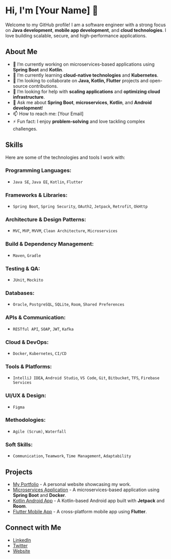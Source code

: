 # Hi, I'm [Your Name] 👋

Welcome to my GitHub profile! I am a software engineer with a strong focus on **Java development**, **mobile app development**, and **cloud technologies**. I love building scalable, secure, and high-performance applications.

## About Me
- 🔭 I’m currently working on microservices-based applications using **Spring Boot** and **Kotlin**.
- 🌱 I’m currently learning **cloud-native technologies** and **Kubernetes**.
- 👯 I’m looking to collaborate on **Java, Kotlin, Flutter** projects and open-source contributions.
- 🤔 I’m looking for help with **scaling applications** and **optimizing cloud infrastructure**.
- 💬 Ask me about **Spring Boot**, **microservices**, **Kotlin**, and **Android development**!
- 📫 How to reach me: [Your Email]
- ⚡ Fun fact: I enjoy **problem-solving** and love tackling complex challenges.

## Skills
Here are some of the technologies and tools I work with:

### Programming Languages:
- `Java SE`, `Java EE`, `Kotlin`, `Flutter`

### Frameworks & Libraries:
- `Spring Boot`, `Spring Security`, `OAuth2`, `Jetpack`, `Retrofit`, `OkHttp`

### Architecture & Design Patterns:
- `MVC`, `MVP`, `MVVM`, `Clean Architecture`, `Microservices`

### Build & Dependency Management:
- `Maven`, `Gradle`

### Testing & QA:
- `JUnit`, `Mockito`

### Databases:
- `Oracle`, `PostgreSQL`, `SQLite`, `Room`, `Shared Preferences`

### APIs & Communication:
- `RESTful API`, `SOAP`, `JWT`, `Kafka`

### Cloud & DevOps:
- `Docker`, `Kubernetes`, `CI/CD`

### Tools & Platforms:
- `IntelliJ IDEA`, `Android Studio`, `VS Code`, `Git`, `Bitbucket`, `TFS`, `Firebase Services`

### UI/UX & Design:
- `Figma`

### Methodologies:
- `Agile (Scrum)`, `Waterfall`

### Soft Skills:
- `Communication`, `Teamwork`, `Time Management`, `Adaptability`

## Projects
- [My Portfolio](https://github.com/[YourGitHubUsername]/portfolio) - A personal website showcasing my work.
- [Microservices Application](https://github.com/[YourGitHubUsername]/microservices-app) - A microservices-based application using **Spring Boot** and **Docker**.
- [Kotlin Android App](https://github.com/[YourGitHubUsername]/kotlin-android-app) - A Kotlin-based Android app built with **Jetpack** and **Room**.
- [Flutter Mobile App](https://github.com/[YourGitHubUsername]/flutter-mobile-app) - A cross-platform mobile app using **Flutter**.

## Connect with Me
- [LinkedIn](https://www.linkedin.com/in/[YourLinkedInUsername]/)
- [Twitter](https://twitter.com/[YourTwitterHandle])
- [Website](https://[YourWebsite].com)
